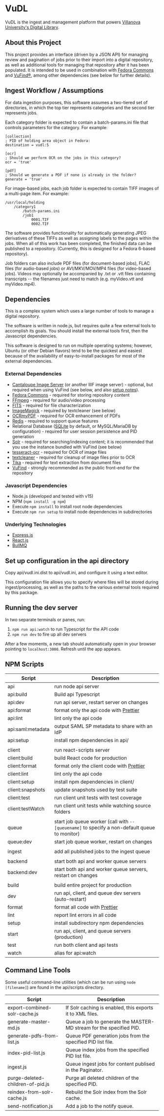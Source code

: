 # VuDL

VuDL is the ingest and management platform that powers [Villanova University's Digital Library](https://digital.library.villanova.edu/).

## About this Project

This project provides an interface (driven by a JSON API) for managing review and pagination of jobs prior to their import into a digital repository, as well as additional tools for managing that repository after it has been populated. It is intended to be used in combination with [Fedora Commons](https://fedora.lyrasis.org/) and [VuFind®](https://vufind.org), among other dependencies (see below for further details).

## Ingest Workflow / Assumptions

For data ingestion purposes, this software assumes a two-tiered set of directories, in which the top tier represents categories and the second tier represents jobs.

Each category folder is expected to contain a batch-params.ini file that controls parameters for the category. For example:

```
[collection]
; PID of holding area object in Fedora:
destination = vudl:5

[ocr]
; Should we perform OCR on the jobs in this category?
ocr = 'true'

[pdf]
; Should we generate a PDF if none is already in the folder?
generate = 'true'
```

For image-based jobs, each job folder is expected to contain TIFF images of a multi-page item. For example:

```
/usr/local/holding
    /category1
        /batch-params.ini
        /job1
            0001.TIF
            0002.TIF
```

The software provides functionality for automatically generating JPEG derivatives of these TIFFs as well as assigning labels to the pages within the jobs. When all of this work has been completed, the finished data can be published to a repository. (Currently, this is designed for a Fedora 6-based repository).

Job folders can also include PDF files (for document-based jobs), FLAC files (for audio-based jobs) or AVI/MKV/MOV/MP4 files (for video-based jobs).
Videos may optionally be accompanied by .txt or .vtt files containing transcripts -- the filenames just need to match (e.g. myVideo.vtt and myVideo.mp4).

## Dependencies

This is a complex system which uses a large number of tools to manage a digital repository.

The software is written in node.js, but requires quite a few external tools to accomplish its goals. You should install the external tools first, then the Javascript dependencies.

This software is designed to run on multiple operating systems; however, Ubuntu (or other Debian flavors) tend to be the quickest and easiest because of the availability of easy-to-install packages for most of the external dependencies.

### External Dependencies

- [Cantaloupe Image Server](https://cantaloupe-project.github.io/) (or another IIIF image server) - optional, but required when using VuFind (see below, and also [setup notes](docs/cantaloupe.md)).
- [Fedora Commons](https://duraspace.org/fedora/) - required for storing repository content
- [FFmpeg](http://ffmpeg.org/) - required for audio/video processing
- [FITS](https://projects.iq.harvard.edu/fits/home) - required for file characterization
- [ImageMagick](https://imagemagick.org) - required by textcleaner (see below)
- [OCRmyPDF](https://ocrmypdf.readthedocs.io) - required for OCR enhancement of PDFs
- [Redis](https://redis.io/) - required to support queue features
- Relational Database ([SQLite](https://www.sqlite.org) by default, or MySQL/MariaDB by configuration) - required for user session persistence and PID generation
- [Solr](https://solr.apache.org/) - required for searching/indexing content; it is recommended that you use the instance bundled with VuFind (see below)
- [tesseract-ocr](https://github.com/tesseract-ocr/) - required for OCR of image files
- [textcleaner](http://www.fmwconcepts.com/imagemagick/textcleaner/index.php) - required for cleanup of image files prior to OCR
- [Tika](https://tika.apache.org/) - required for text extraction from document files
- [VuFind](https://vufind.org) - strongly recommended as the public front-end for the repository

### Javascript Dependencies

- Node.js (developed and tested with v15)
- NPM (`npm install -g npm`)
- Execute `npm install` to install root node dependencies
- Execute `npm run setup` to install node dependencies in subdirectories

### Underlying Technologies
- [Express.js](https://expressjs.com)
- [React.js](https://reactjs.org)
- [BullMQ](https://github.com/taskforcesh/bullmq)

## Set up configuration in the api directory

Copy api/vudl.ini.dist to api/vudl.ini, and configure it using a text editor.

This configuration file allows you to specify where files will be stored during ingest/processing, as well as the paths to the various external tools required by this package.

## Running the dev server

In two separate terminals or panes, run:
1. `npm run api:watch` to run Typescript for the API code
1. `npm run dev` to fire up all dev servers

After a few moments, a new tab should automatically open in your browser pointing to `localhost:3000`. Refresh until the app appears.

## NPM Scripts

| Script | Description |
| - | - |
| api | run node api server |
| api:build | Build api Typescript |
| api:dev | run api server, restart server on changes |
| api:format | format only the api code with [Prettier](https://prettier.io) |
| api:lint | lint only the api code |
| api:saml:metadata | output SAML SP metadata to share with an IdP |
| api:setup | install npm dependencies in api/ |
| | |
| client | run react-scripts server |
| client:build | build React code for production |
| client:format | format only the client code with [Prettier](https://prettier.io) |
| client:lint | lint only the api code |
| client:setup | install npm dependencies in client/ |
| client:snapshots | update snapshots used by test suite |
| client:test | run client unit tests with test coverage |
| client:testWatch | run client unit tests while watching source folders |
| | |
| queue | start job queue worker (call with `-- [queuename]` to specify a non-default queue to monitor)|
| queue:dev | start job queue worker, restart on changes |
| | |
| ingest | add all published jobs to the ingest queue |
| | |
| backend | start both api and worker queue servers |
| backend:dev | start both api and worker queue servers, restart on changes |
| | |
| build | build entire project for production |
| dev | run api, client, and queue dev servers (auto-restart) |
| format | format all code with [Prettier](https://prettier.io) |
| lint | report lint errors in all code |
| setup | install subdirectory npm dependencies |
| start | run api, client, and queue servers (production) |
| test  | run both client and api tests |
| watch | alias for api:watch |

## Command Line Tools

Some useful command-line utilities (which can be run using `node [filename]`) are found in the
api/scripts directory.

| Script | Description |
| - | - |
| export-combined-solr-cache.js | If Solr caching is enabled, this exports it to XML files. |
| generate-master-md.js | Queue a job to generate the MASTER-MD stream for the specified PID. |
| generate-pdfs-from-list.js | Queue PDF generation jobs from the specified PID list file. |
| index-pid-list.js | Queue index jobs from the specified PID list file. |
| ingest.js | Queue ingest jobs for content publised in the Paginator. |
| purge-deleted-children-of-pid.js | Purge all deleted children of the specified PID. |
| reindex-from-solr-cache.js | Rebuild the Solr index from the Solr cache. |
| send-notification.js | Add a job to the notify queue. |
